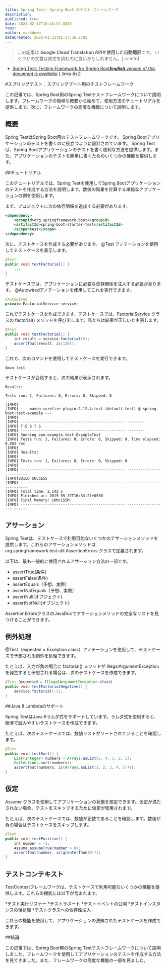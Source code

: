 ```yaml
---
title: Spring Test: Spring Boot のテスト フレームワーク
description: 
published: true
date: 2023-02-17T18:16:57.029Z
tags: 
editor: markdown
dateCreated: 2023-01-31T01:57:36.270Z
---
```


> この記事は **Google Cloud Translation APIを使用した自動翻訳**です。
いくつかの文書は原文を読むのに良いかもしれません。{.is-info}
- [Spring Test: Testing Framework for Spring Boot***English** version of this document is available*](/en/Knowledge-base/Spring-Boot/spring-test-testing-framework-for-spring-boot)
{.links-list}


#スプリングテスト：スプリングブート用のテストフレームワーク

この記事では、Spring Boot用のSpring Testテストフレームワークについて説明します。フレームワークの簡単な概要から始めて、使用方法のチュートリアルを提供します。次に、フレームワークの高度な機能について説明します。

## 概要

Spring TestはSpring Boot用のテストフレームワークです。 Spring Bootアプリケーションのテストを書くのに役立つように設計されています。 Spring Testは、Spring Bootアプリケーションのテストを書く便利な方法を提供します。また、アプリケーションのテストを簡単に書くためのいくつかの機能を提供します。

##チュートリアル

このチュートリアルでは、Spring Testを使用してSpring Bootアプリケーションのテストを作成する方法を説明します。数値の階乗を計算する単純なアプリケーションの例を使用します。

まず、プロジェクトに次の依存関係を追加する必要があります。

```xml
<dependency>
    <groupId>org.springframework.boot</groupId>
    <artifactId>spring-boot-starter-test</artifactId>
    <scope>test</scope>
</dependency>
```

次に、テストケースを作成する必要があります。 @Test アノテーションを使用してテストケースを表示します。

```java
@Test
public void testFactorial() {
    ...
}
```

テストケースでは、アプリケーションに必要な依存関係を注入する必要があります。 @Autowiredアノテーションを使用してこれを実行できます。

```java
@Autowired
private FactorialService service;
```

これでテストケースを作成できます。テストケースでは、FactorialService クラスの factorial() メソッドを呼び出します。私たちは結果が正しいと主張します。

```java
@Test
public void testFactorial() {
    int result = service.factorial(5);
    assertThat(result, is(120));
}
```

これで、次のコマンドを使用してテストケースを実行できます。

```
$mvn test
```

テストケースが合格すると、次の結果が表示されます。

```
Results:

Tests run: 1, Failures: 0, Errors: 0, Skipped: 0

[INFO]
[INFO] --- maven-surefire-plugin:2.12.4:test (default-test) @ spring-boot-test-example ---
[INFO]
[INFO] ----------------------------------------------- --------
[INFO] T E S T S
[INFO] ----------------------------------------------- --------
[INFO] Running com.example.test.ExampleTest
[INFO] Tests run: 1, Failures: 0, Errors: 0, Skipped: 0, Time elapsed: 0.002 sec
[INFO]
[INFO] Results:
[INFO]
[INFO] Tests run: 1, Failures: 0, Errors: 0, Skipped: 0
[INFO]
[INFO] ----------------------------------------------- -------------------------
[INFO]BUILD SUCCESS
[INFO] ----------------------------------------------- -------------------------
[INFO] Total time: 2.142 s
[INFO] Finished at: 2015-05-27T16:33:21+0530
[INFO] Final Memory: 10M/155M
[INFO] ----------------------------------------------- -------------------------
```

## アサーション

Spring Testは、テストケースで利用可能ないくつかのアサーションメソッドを提供します。これらのアサーションメソッドは org.springframework.test.util.AssertionErrors クラスで定義されます。

以下は、最も一般的に使用されるアサーション方法の一部です。

* assertTrue(条件)
* assertFalse(条件)
* assertEquals（予想、実際）
* assertNotEquals（予想、実際）
* assertNull(オブジェクト)
* assertNotNull(オブジェクト)

AssertionErrorsクラスのJavaDocでアサーションメソッドの完全なリストを見つけることができます。

## 例外処理

@Test（expected = Exception.class）アノテーションを使用して、テストケースで予想される例外を処理できます。

たとえば、入力が負の場合に factorial() メソッドが IllegalArgumentException を発生すると予想される場合は、次のテストケースを作成できます。

```java
@Test（expected = IllegalArgumentException.class）
public void testFactorialNegative() {
    service.factorial(-1);
}
```

##Java 8 Lambdaのサポート

Spring TestはJava 8ラムダ式をサポートしています。ラムダ式を使用すると、簡潔で読みやすいテストケースを作成できます。

たとえば、次のテストケースでは、数値リストがソートされていることを確認します。

```java
@Test
public void testSort() {
    List<Integer> numbers = Arrays.asList(5, 4, 3, 2, 1);
    Collections.sort(numbers);
    assertThat(numbers, is(Arrays.asList(1, 2, 3, 4, 5))));
}
```

## 仮定

Assume クラスを使用してアプリケーションの状態を想定できます。仮定が満たされない場合、テストをスキップするために仮定が使用されます。

たとえば、次のテストケースでは、数値が正数であることを確認します。数値が負の場合はテストケースをスキップします。

```java
@Test
public void testPositive() {
    int number = -1;
    Assume.assumeTrue(number > 0);
    assertThat(number, is(greaterThan(0)));
}
```

## テストコンテキスト

TestContextフレームワークは、テストケースで利用可能ないくつかの機能を提供します。これらの機能には以下が含まれます。

*テスト実行リスナー
*テストサポート
*テストイベントの公開
*テストインスタンスの後処理
*テストクラスへの依存性注入

これらの機能を使用して、アプリケーションの洗練されたテストケースを作成できます。

##結論

この記事では、Spring Boot用のSpring Testテストフレームワークについて説明しました。フレームワークを使用してアプリケーションのテストを作成する方法を見てきました。また、フレームワークの高度な機能の一部を見ました。